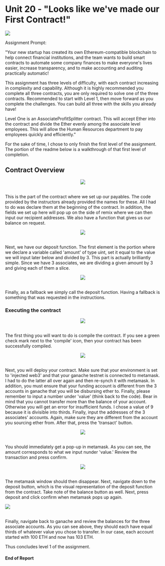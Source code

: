 # Unit 20 - "Looks like we've made our First Contract!"

<img src="https://github.com/ThomasJScott3/Unit-20-First-Contract/blob/main/Images/Banner.png"></img>

Assignment Prompt: 

"Your new startup has created its own Ethereum-compatible blockchain to help connect financial institutions, and the team wants to build smart contracts to automate some company finances to make everyone's lives easier, increase transparency, and to make accounting and auditing practically automatic!

This assignment has three levels of difficulty, with each contract increasing in complexity and capability. Although it is highly recommended you complete all three contracts, you are only required to solve one of the three contracts. Recommended to start with Level 1, then move forward as you complete the challenges. You can build all three with the skills you already have!

Level One is an AssociateProfitSplitter contract. This will accept Ether into the contract and divide the Ether evenly among the associate level employees. This will allow the Human Resources department to pay employees quickly and efficiently."

For the sake of time, I chose to only finish the first level of the assignment. The portion of the readme below is a walkthrough of that first level of completion.
<br>
 
## Contract Overview


<p align="center"><img src="https://github.com/ThomasJScott3/Unit-20-First-Contract/blob/main/Images/Contract1.PNG"></img></p>
<br>
This is the part of the contract where we set up our payables. The code provided by the instructors already provided the names for these. All I had to do was declare them at the beginning of the contract. In addition, the fields we set up here will pop up on the side of remix where we can then input our recipient addresses. We also have a function that gives us our balance on request.
<br>
<p>


<p align="center"><img src="https://github.com/ThomasJScott3/Unit-20-First-Contract/blob/main/Images/Contract3.PNG"></img></p>
<br>
Next, we have our deposit function. The first element is the portion where we declare a variable called 'amount' of type uint, set it equal to the value we will input later below and divided by 3. This part is actually brilliantly simple. Since we have 3 associates, we are dividing a given amount by 3 and giving each of them a slice.
<br>
<p>


<p align="center"><img src="https://github.com/ThomasJScott3/Unit-20-First-Contract/blob/main/Images/Contract4.PNG"></img></p>
<br>
Finally, as a fallback we simply call the deposit function. Having a fallback is something that was requested in the instructions.

<br>


### Executing the contract

<p align="center"><img src="https://github.com/ThomasJScott3/Unit-20-First-Contract/blob/main/Images/Compile.PNG"></img></p>
<br>
The first thing you will want to do is compile the contract. If you see a green check mark next to the 'compile' icon, then your contract has been successfully compiled.
<br>
<p>

  
<p align="center"><img src="https://github.com/ThomasJScott3/Unit-20-First-Contract/blob/main/Images/Deploy.PNG"></img></p>
<br>
Next, you will deploy your contract. Make sure that your environment is set to 'injected web3' and that your ganache testnet is connected to metamask. I had to do the latter all over again and then re-synch it with metamask. In addition, you must ensure that your funding account is different from the 3 accounts in ganache that you will be disbursing ether to. Finally, please remember to input a number under 'value' (think back to the code). Bear in mind that you cannot transfer more than the balance of your account. Otherwise you will get an error for insufficient funds. I chose a value of 9 because it is divisible into thirds. Finally, input the addresses of the 3 associates' accounts. Again, make sure they are different from the account you sourcing ether from. After that, press the 'transact' button.
<br>
<p>
  

<p align="center"><img src="https://github.com/ThomasJScott3/Unit-20-First-Contract/blob/main/Images/DeployMetamask.PNG"></img></p>
<br>
You should immediately get a pop-up in metamask. As you can see, the amount corresponds to what we input nunder 'value.' Review the transaction and press confirm.
<br>
<p>

  

<p align="center"><img src="https://github.com/ThomasJScott3/Unit-20-First-Contract/blob/main/Images/Deposit.PNG"></img></p>
<br>
The metamask window should then disappear. Next, navigate down to the deposit button, which is the visual representation of the deposit function from the contract. Take note of the balance button as well. Next, press deposit and click confirm when metamask pops up again.
<br>
<p>

  

<img src="https://github.com/ThomasJScott3/Unit-20-First-Contract/blob/main/Images/Ganash.PNG"></img></p>
<br>
Finally, navigate back to ganache and review the balances for the three associate accounts. As you can see above, they should each have equal thirds of whatever value you chose to transfer. In our case, each account started with 100 ETH and now has 103 ETH.


Thus concludes level 1 of the assignment.

#### End of Report


